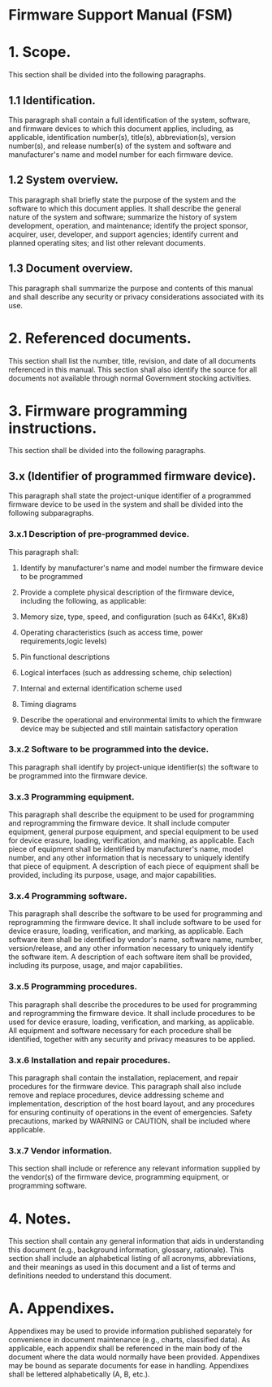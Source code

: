 # Firmware Support Manual (FSM)

# 1.	Scope.
This section shall be divided into the following paragraphs.

## 1.1		Identification.
This paragraph shall contain a full identification of the system, software, and firmware devices to which this document applies, including, as applicable, identification number(s), title(s), abbreviation(s), version number(s), and release number(s) of the system and software and manufacturer's name and model number for each firmware device.

## 1.2		System overview.
This paragraph shall briefly state the purpose of the system and the software to which this document applies. It shall describe the general nature of the system and software; summarize the history of system development, operation, and maintenance; identify the project sponsor, acquirer, user, developer, and support agencies; identify current and planned operating sites; and list other relevant documents.

## 1.3		Document overview.
This paragraph shall summarize the purpose and contents of this manual and shall describe any security or privacy considerations associated with its use.

# 2.	Referenced documents.
This section shall list the number, title, revision, and date of all documents referenced in this manual. This section shall also identify the source for all documents not available through normal Government stocking activities.

# 3.	Firmware programming instructions.
This section shall be divided into the following paragraphs.

## 3.x		(Identifier of programmed firmware device).
This paragraph shall state the project-unique identifier of a programmed firmware device to be used in the system and shall be divided into the following subparagraphs.

### 3.x.1	Description of pre-programmed device.
This paragraph shall:

1. Identify by manufacturer's name and model number the firmware device to be programmed
1. Provide a complete physical description of the firmware device, including the following, as applicable:

 1. Memory size, type, speed, and configuration (such as 64Kx1, 8Kx8)
1. Operating characteristics (such as access time, power requirements,logic levels)
1. Pin functional descriptions
1. Logical interfaces (such as addressing scheme, chip selection)
1. Internal and external identification scheme used
1. Timing diagrams


1. Describe the operational and environmental limits to which the firmware device may be subjected and still maintain satisfactory operation



### 3.x.2	Software to be programmed into the device.
This paragraph shall identify by project-unique identifier(s) the software to be programmed into the firmware device.

### 3.x.3	Programming equipment.
This paragraph shall describe the equipment to be used for programming and reprogramming the firmware device. It shall include computer equipment, general purpose equipment, and special equipment to be used for device erasure, loading, verification, and marking, as applicable. Each piece of equipment shall be identified by manufacturer's name, model number, and any other information that is necessary to uniquely identify that piece of equipment. A description of each piece of equipment shall be provided, including its purpose, usage, and major capabilities.

### 3.x.4	Programming software.
This paragraph shall describe the software to be used for programming and reprogramming the firmware device. It shall include software to be used for device erasure, loading, verification, and marking, as applicable. Each software item shall be identified by vendor's name, software name, number, version/release, and any other information necessary to uniquely identify the software item. A description of each software item shall be provided, including its purpose, usage, and major capabilities.

### 3.x.5	Programming procedures.
This paragraph shall describe the procedures to be used for programming and reprogramming the firmware device. It shall include procedures to be used for device erasure, loading, verification, and marking, as applicable. All equipment and software necessary for each procedure shall be identified, together with any security and privacy measures to be applied.

### 3.x.6	Installation and repair procedures.
This paragraph shall contain the installation, replacement, and repair procedures for the firmware device. This paragraph shall also include remove and replace procedures, device addressing scheme and implementation, description of the host board layout, and any procedures for ensuring continuity of operations in the event of emergencies. Safety precautions, marked by WARNING or CAUTION, shall be included where applicable.

### 3.x.7	Vendor information.
This section shall include or reference any relevant information supplied by the vendor(s) of the firmware device, programming equipment, or programming software.

# 4.	Notes.
This section shall contain any general information that aids in understanding this document (e.g., background information, glossary, rationale). This section shall include an alphabetical listing of all acronyms, abbreviations, and their meanings as used in this document and a list of terms and definitions needed to understand this document.

# A.	Appendixes.
Appendixes may be used to provide information published separately for convenience in document maintenance (e.g., charts, classified data). As applicable, each appendix shall be referenced in the main body of the document where the data would normally have been provided. Appendixes may be bound as separate documents for ease in handling. Appendixes shall be lettered alphabetically (A, B, etc.).
